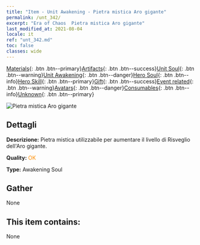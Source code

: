 ```yaml
---
title: "Item - Unit Awakening - Pietra mistica Aro gigante"
permalink: /unt_342/
excerpt: "Era of Chaos  Pietra mistica Aro gigante"
last_modified_at: 2021-08-04
locale: it
ref: "unt_342.md"
toc: false
classes: wide
---
```

 [Materials](/ItemsIT/){: .btn .btn--primary}[Artifacts](/ItemsIT/Artifacts/){: .btn .btn--success}[Unit Soul](/ItemsIT/UnitSoul/){: .btn .btn--warning}[Unit Awakening](/ItemsIT/UnitAwakening/){: .btn .btn--danger}[Hero Soul](/ItemsIT/HeroSoul/){: .btn .btn--info}[Hero Skill](/ItemsIT/HeroSkill/){: .btn .btn--primary}[Gift](/ItemsIT/Gift/){: .btn .btn--success}[Event related](/ItemsIT/Events/){: .btn .btn--warning}[Avatars](/ItemsIT/Avatars/){: .btn .btn--danger}[Consumables](/ItemsIT/Consumables/){: .btn .btn--info}[Unknown](/ItemsIT/Unknown/){: .btn .btn--primary}

 ![Pietra mistica Aro gigante](/images/u/tia_dufengcao.jpg)

## Dettagli
 **Descrizione:** Pietra mistica utilizzabile per aumentare il livello di Risveglio dell'Aro gigante.

 **Quality:** <span style="color: #FF8C00">OK</span>

 **Type:** Awakening Soul

## Gather

  None

## This item contains:

  None


